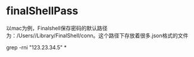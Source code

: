# finalShellPass

以mac为例，Finalshell保存密码的默认路径为：/Users/<yourhostname>/Library/FinalShell/conn。这个路径下存放着很多.json格式的文件

grep -rni "123.23.34.5" *